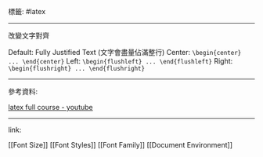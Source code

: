 標籤: #latex 

---

改變文字對齊

Default: Fully Justified Text (文字會盡量佔滿整行)
Center: `\begin{center} ... \end{center}`
Left: `\begin{flushleft} ... \end{flushleft}`
Right: `\begin{flushright} ... \end{flushright}`


---

參考資料:

[latex full course - youtube](https://youtu.be/fCzF5gDy60g)

---

link:

[[Font Size]]
[[Font Styles]]
[[Font Family]]
[[Document Environment]]